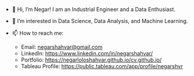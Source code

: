 - 👋 Hi, I’m Negar! I am an Industrial Engineer and a Data Enthusiast.
- 👀 I’m interested in Data Science, Data Analysis, and Machine Learning.
- 📫 How to reach me:

  - Email: negarshahvar@gmail.com
  - LinkedIn: https://www.linkedin.com/in/negarshahvar/
  - Portfolio: https://negarloloshahvar.github.io/cv.github.io/
  - Tableau Profile: https://public.tableau.com/app/profile/negarshvr

<!---
negarloloshahvar/negarloloshahvar is a ✨ special ✨ repository because its `README.md` (this file) appears on your GitHub profile.
You can click the Preview link to take a look at your changes.
--->
